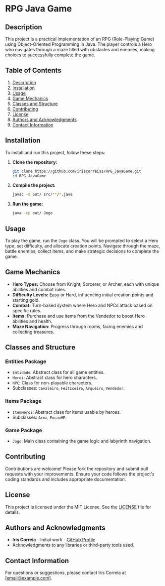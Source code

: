 # RPG Java Game

## Description
This project is a practical implementation of an RPG (Role-Playing Game) using Object-Oriented Programming in Java. 
The player controls a Hero who navigates through a maze filled with obstacles and enemies, making choices to successfully complete the game.

## Table of Contents
1. [Description](#description)
2. [Installation](#installation)
3. [Usage](#usage)
4. [Game Mechanics](#game-mechanics)
5. [Classes and Structure](#classes-and-structure)
6. [Contributing](#contributing)
7. [License](#license)
8. [Authors and Acknowledgments](#authors-and-acknowledgments)
9. [Contact Information](#contact-information)

## Installation
To install and run this project, follow these steps:

1. **Clone the repository:**
    ```bash
    git clone https://github.com/iriscorreiss/RPG_JavaGame.git
    cd RPG_JavaGame
    ```
2. **Compile the project:**
    ```bash
    javac -d out/ src/**/*.java
    ```
3. **Run the game:**
    ```bash
    java -cp out/ Jogo
    ```

## Usage
To play the game, run the `Jogo` class. You will be prompted to select a Hero type, set difficulty, and allocate creation points. Navigate through the maze, battle enemies, collect items, and make strategic decisions to complete the game.

## Game Mechanics
- **Hero Types:** Choose from Knight, Sorcerer, or Archer, each with unique abilities and combat rules.
- **Difficulty Levels:** Easy or Hard, influencing initial creation points and starting gold.
- **Combat:** Turn-based system where Hero and NPCs attack based on specific rules.
- **Items:** Purchase and use items from the Vendedor to boost Hero abilities and health.
- **Maze Navigation:** Progress through rooms, facing enemies and collecting treasures.

## Classes and Structure
### Entities Package
- `Entidade`: Abstract class for all game entities.
- `Heroi`: Abstract class for hero characters.
- `NPC`: Class for non-playable characters.
- Subclasses: `Cavaleiro`, `Feiticeiro`, `Arqueiro`, `Vendedor`.

### Items Package
- `ItemHeroi`: Abstract class for items usable by heroes.
- Subclasses: `Arma`, `PocaoHP`.

### Game Package
- `Jogo`: Main class containing the game logic and labyrinth navigation.

## Contributing
Contributions are welcome! Please fork the repository and submit pull requests with your improvements. Ensure your code follows the project's coding standards and includes appropriate documentation.

## License
This project is licensed under the MIT License. See the [LICENSE](LICENSE) file for details.

## Authors and Acknowledgments
- **Iris Correia** - Initial work - [GitHub Profile](https://github.com/iriscorreiss)
- Acknowledgments to any libraries or third-party tools used.

## Contact Information
For questions or suggestions, please contact Iris Correia at [email@example.com].


